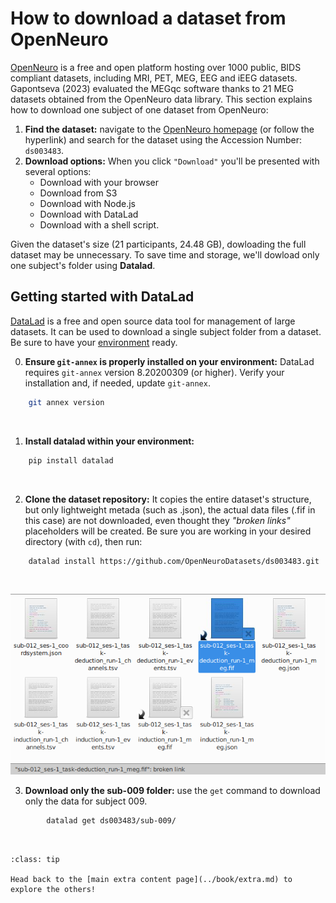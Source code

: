 # How to download a dataset from OpenNeuro

[OpenNeuro](https://openneuro.org/) is a free and open platform hosting over 1000 public, BIDS compliant datasets, including MRI, PET, MEG, EEG and iEEG datasets. Gapontseva (2023) evaluated the MEGqc software thanks to 21 MEG datasets obtained from the OpenNeuro data library. This section explains how to download one subject of one dataset from OpenNeuro: 

1. **Find the dataset:** navigate to the [OpenNeuro homepage](https://openneuro.org/) (or follow the hyperlink) and search for the dataset using the Accession Number: `ds003483`.
2. **Download options:** When you click `"Download"` you'll be presented with several options:
    * Download with your browser
    * Download from S3
    * Download with Node.js
    * Download with DataLad
    * Download with a shell script. 
    
Given the dataset's size (21 participants, 24.48 GB), dowloading the full dataset may be unnecessary. To save time and storage, we'll dowload only one subject's folder using **Datalad**.

## Getting started with DataLad
[DataLad](github.com/datalad) is a free and open source data tool for management of large datasets. It can be used to download a single subject folder from a dataset. Be sure to have your [environment](extra/environment.md) ready.

0. **Ensure `git-annex` is properly installed on your environment:** DataLad requires `git-annex` version 8.20200309 (or higher). Verify your installation and, if needed, update `git-annex`.
```bash
    git annex version
```
<br>

1. **Install datalad within your environment:** 
```bash
    pip install datalad
```

<br>

2. **Clone the dataset repository:** It copies the entire dataset's structure, but only lightweight metada (such as .json), the actual data files (.fif in this case) are not downloaded, even thought they _"broken links"_ placeholders will be created. Be sure you are working in your desired directory (with `cd`), then run:
```bash
    datalad install https://github.com/OpenNeuroDatasets/ds003483.git
```

<br>

![placeholder](../static/placeholder.png)


3. **Download only the sub-009 folder:** use the `get` command to download only the data for subject 009.
```bash
        datalad get ds003483/sub-009/
```

<br>


```{admonition} Want to check more extra content?
:class: tip

Head back to the [main extra content page](../book/extra.md) to explore the others!

``` 

